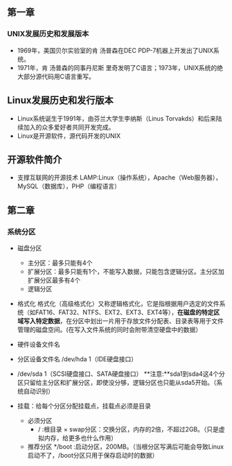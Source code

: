 ## 第一章
### UNIX发展历史和发展版本
* 1969年，美国贝尔实验室的肯 汤普森在DEC PDP-7机器上开发出了UNIX系统。
* 1971年，肯 汤普森的同事丹尼斯 里奇发明了C语言；1973年，UNIX系统的绝大部分源代码用C语言重写。 
## Linux发展历史和发行版本
* Linux系统诞生于1991年，由芬兰大学生李纳斯（Linus Torvakds）和后来陆续加入的众多爱好者共同开发完成。
* Linux是开源软件，源代码开发的UNIX
## 开源软件简介
* 支撑互联网的开源技术
LAMP:Linux（操作系统），Apache（Web服务器），MySQL（数据库），PHP（编程语言）
## 第二章
### 系统分区
* 磁盘分区
	* 主分区：最多只能有4个
	* 扩展分区：最多只能有1个，不能写入数据，只能包含逻辑分区。主分区加扩展分区最多有4个
	* 逻辑分区
* 格式化
格式化（高级格式化）又称逻辑格式化，它是指根据用户选定的文件系统（如FAT16、FAT32、NTFS、EXT2、EXT3、EXT4等），**在磁盘的特定区域写入特定数据**，在分区中划出一片用于存放文件分配表、目录表等用于文件管理的磁盘空间。(在写入文件系统的同时会附带清空硬盘中的数据）
* 硬件设备文件名

* 分区设备文件名
/dev/hda 1（IDE硬盘接口）
* /dev/sda 1（SCSI硬盘接口、SATA硬盘接口）
**注意:**sda1到sda4这4个分区只留给主分区和扩展分区，即使没分够，逻辑分区也只能从sda5开始。（系统自动识别）
* 挂载：给每个分区分配挂载点，挂载点必须是目录
	* 必须分区
		* / :根目录
		× swap分区：交换分区，内存的2倍，不超过2GB。（只是虚拟内存，给更多也什么作用）
	* 推荐分区
		*/boot :启动分区，200MB。（当根分区写满后可能会导致Linux启动不了，/boot分区只用于保存启动时的数据）



